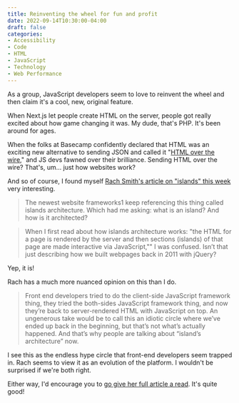 ```yaml
---
title: Reinventing the wheel for fun and profit
date: 2022-09-14T10:30:00-04:00
draft: false
categories:
- Accessibility
- Code
- HTML
- JavaScript
- Technology
- Web Performance
---
```


As a group, JavaScript developers seem to love to reinvent the wheel and then claim it's a cool, new, original feature.

When Next.js let people create HTML on the server, people got really excited about how game changing it was. My dude, that's PHP. It's been around for ages. 

When the folks at Basecamp confidently declared that HTML was an exciting new alternative to sending JSON and called it "[HTML over the wire](https://hotwired.dev/)," and JS devs fawned over their brilliance. Sending HTML over the wire? That's, um... just how websites work?

And so of course, I found myself [Rach Smith's article on "islands" this week](https://rachsmith.com/wtf-is-an-island/) very interesting.

> The newest website frameworks1 keep referencing this thing called islands architecture. Which had me asking: what is an island? And how is it architected?

> When I first read about how islands architecture works: "the HTML for a page is rendered by the server and then sections (islands) of that page are made interactive via JavaScript,"" I was confused. Isn’t that just describing how we built webpages back in 2011 with jQuery?

Yep, it is!

Rach has a much more nuanced opinion on this than I do.

> Front end developers tried to do the client-side JavaScript framework thing, they tried the both-sides JavaScript framework thing, and now they’re back to server-rendered HTML with JavaScript on top. An ungenerous take would be to call this an idiotic circle where we’ve ended up back in the beginning, but that’s not what’s actually happened. And that’s why people are talking about “island’s architecture” now.

I see this as the endless hype circle that front-end developers seem trapped in. Rach seems to view it as an evolution of the platform. I wouldn't be surprised if we're both right.

Either way, I'd encourage you to [go give her full article a read](https://rachsmith.com/wtf-is-an-island/). It's quite good!